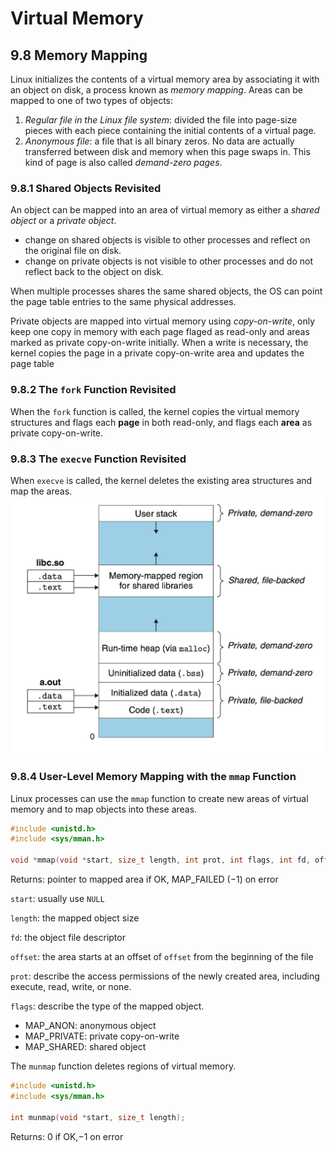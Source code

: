 # Virtual Memory
## 9.8 Memory Mapping
Linux initializes the contents of a virtual memory area by associating it with an object on disk, a process known as *memory mapping*. Areas can be mapped to one of two types of objects:
1. *Regular file in the Linux file system*: divided the file into page-size pieces with each piece containing the initial contents of a virtual page.
2. *Anonymous file*: a file that is all binary zeros. No data are actually transferred between disk and memory when this page swaps in. This kind of page is also called *demand-zero pages*.

### 9.8.1 Shared Objects Revisited
An object can be mapped into an area of virtual memory as either a *shared object* or a *private object*.
+ change on shared objects is visible to other processes and reflect on the original file on disk.
+ change on private objects is not visible to other processes and do not reflect back to the object on disk.

When multiple processes shares the same shared objects, the OS can point the page table entries to the same physical addresses.

Private objects are mapped into virtual memory using *copy-on-write*, only keep one copy in memory with each page flaged as read-only and areas marked as private copy-on-write initially. When a write is necessary, the kernel copies the page in a private copy-on-write area and updates the page table

### 9.8.2 The `fork` Function Revisited
When the `fork` function is called, the kernel copies the virtual memory structures and flags each **page** in both read-only, and flags each **area** as private copy-on-write.

### 9.8.3 The `execve` Function Revisited
When `execve` is called, the kernel deletes the existing area structures and map the areas.
![](figures/figure9.31_how_loader_maps_the_areas_of_user_address_space.png)

### 9.8.4 User-Level Memory Mapping with the `mmap` Function
Linux processes can use the `mmap` function to create new areas of virtual memory and to map objects into these areas.

```c
#include <unistd.h>
#include <sys/mman.h>

void *mmap(void *start, size_t length, int prot, int flags, int fd, off_t offset);
```
Returns: pointer to mapped area if OK, MAP_FAILED (−1) on error

`start`: usually use `NULL`

`length`: the mapped object size

`fd`: the object file descriptor

`offset`: the area starts at an offset of `offset` from the beginning of the file

`prot`: describe the access permissions of the newly created area, including execute, read, write, or none.

`flags`: describe the type of the mapped object.
+ MAP_ANON: anonymous object
+ MAP_PRIVATE: private copy-on-write
+ MAP_SHARED: shared object


The `munmap` function deletes regions of virtual memory.
```c
#include <unistd.h>
#include <sys/mman.h>

int munmap(void *start, size_t length);
```
Returns: 0 if OK,−1 on error
